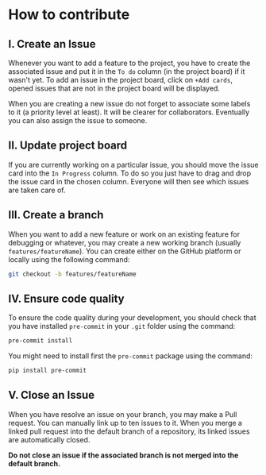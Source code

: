 # How to contribute

## I. Create an Issue

Whenever you want to add a feature to the project, you have to create the associated issue and put it in the `To do` column (in the project board) if it wasn't yet. To add an issue in the project board, click on `+Add cards`, opened issues that are not in the project board will be displayed.

When you are creating a new issue do not forget to associate some labels to it (a priority level at least). It will be clearer for collaborators. Eventually you can also assign the issue to someone.

## II. Update project board

If you are currently working on a particular issue, you should move the issue card into the `In Progress` column. To do so you just have to drag and drop the issue card in the chosen column. Everyone will then see which issues are taken care of.

## III. Create a branch

When you want to add a new feature or work on an existing feature for debugging or whatever, you may create a new working branch (usually `features/featureName`). You can create either on the GitHub platform or locally using the following command:

```sh
git checkout -b features/featureName
```

## IV. Ensure code quality

To ensure the code quality during your development, you should check that you have installed `pre-commit` in your `.git` folder using the command:

```sh
pre-commit install
```

You might need to install first the `pre-commit` package using the command:

```sh
pip install pre-commit
```

## V. Close an Issue

When you have resolve an issue on your branch, you may make a Pull request. You can manually link up to ten issues to it. When you merge a linked pull request into the default branch of a repository, its linked issues are automatically closed.

**Do not close an issue if the associated branch is not merged into the default branch.**